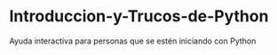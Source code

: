 # Introduccion-y-Trucos-de-Python
Ayuda interactiva para personas que se estén iniciando con Python
